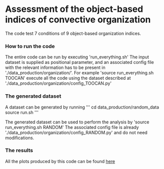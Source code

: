 # Assessment of the object-based indices of convective organization

The code test 7 conditions of 9 object-based organization indices.


### How to run the code
The entire code can be run by executing 'run_everything.sh'
The input dataset is supplied as positional parameter, and an associated config file with the relevant information has to be present in './data_production/organization/'.
For example
'source run_everything.sh TOOCAN'
execute all the code using the dataset described at './data_production/organization/config_TOOCAN.py'


### The generated dataset

A dataset can be generated by running
'''
cd data_production/random_data
source run.sh
'''


The generated dataset can be used to perform the analysis by
'source run_everything.sh RANDOM'
The associated config file is already 
'./data_production/organization/config_RANDOM.py'
and do not need modifications.


### The results 
All the plots produced by this code can be found [here](https://web.lmd.jussieu.fr/~gmandorli/Assessment_of_the_object-based_indices_of_convective_organization/)

